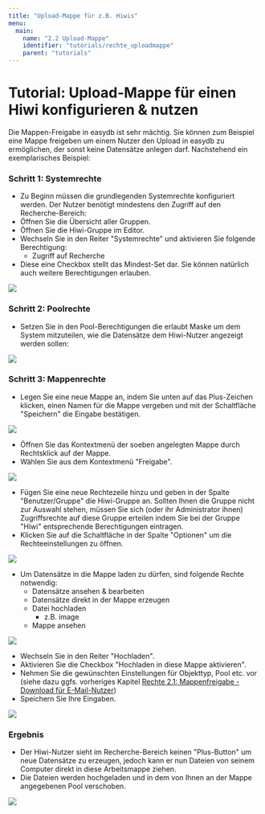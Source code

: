 ```yaml
---
title: "Upload-Mappe für z.B. Hiwis"
menu:
  main:
    name: "2.2 Upload-Mappe"
    identifier: "tutorials/rechte_uploadmappe"
    parent: "tutorials"
---
```

# Tutorial:  Upload-Mappe für einen Hiwi konfigurieren & nutzen

Die Mappen-Freigabe in easydb ist sehr mächtig. Sie können zum Beispiel eine Mappe freigeben um einem Nutzer den Upload in easydb zu ermöglichen, der sonst keine Datensätze anlegen darf. Nachstehend ein exemplarisches Beispiel:



### Schritt 1: Systemrechte

- Zu Beginn müssen die grundlegenden Systemrechte konfiguriert werden. Der Nutzer benötigt mindestens den Zugriff auf den Recherche-Bereich:
- Öffnen Sie die Übersicht aller Gruppen.
- Öffnen Sie die Hiwi-Gruppe im Editor.
- Wechseln Sie in den Reiter "Systemrechte" und aktivieren Sie folgende Berechtigung:
  - Zugriff auf Recherche
- Diese eine Checkbox stellt das Mindest-Set dar. Sie können natürlich auch weitere Berechtigungen erlauben.

![](hiwimappe1.jpg)



### Schritt 2: Poolrechte

- Setzen Sie in den Pool-Berechtigungen die erlaubt Maske um dem System mitzuteilen, wie die Datensätze dem Hiwi-Nutzer angezeigt werden sollen:

![](hiwimappe1b.jpg)



### Schritt 3: Mappenrechte

- Legen Sie eine neue Mappe an, indem Sie unten auf das Plus-Zeichen klicken, einen Namen für die Mappe vergeben und mit der Schaltfläche "Speichern" die Eingabe bestätigen.

![](hiwimappe2.jpg)



- Öffnen Sie das Kontextmenü der soeben angelegten Mappe durch Rechtsklick auf der Mappe.
- Wählen Sie aus dem Kontextmenü "Freigabe".

![](hiwimappe3.jpg)



- Fügen Sie eine neue Rechtezeile hinzu und geben in der Spalte "Benutzer/Gruppe" die Hiwi-Gruppe an. Sollten Ihnen die Gruppe nicht zur Auswahl stehen, müssen Sie sich (oder ihr Administrator ihnen) Zugriffsrechte auf diese Gruppe erteilen indem Sie bei der Gruppe "Hiwi" entsprechende Berechtigungen eintragen.
- Klicken Sie auf die Schaltfläche in der Spalte "Optionen" um die Rechteeinstellungen zu öffnen.

![](hiwimappe4.jpg)



- Um Datensätze in die Mappe laden zu dürfen, sind folgende Rechte notwendig:
  - Datensätze ansehen & bearbeiten
  - Datensätze direkt in der Mappe erzeugen
  - Datei hochladen
    - z.B. image
  - Mappe ansehen

![](hiwimappe5.jpg)



- Wechseln Sie in den Reiter "Hochladen".
- Aktivieren Sie die Checkbox "Hochladen in diese Mappe aktivieren".
- Nehmen Sie die gewünschten Einstellungen für Objekttyp, Pool etc. vor (siehe dazu ggfs. vorheriges Kapitel [Rechte 2.1: Mappenfreigabe - Download für E-Mail-Nutzer](rechte_downloadmappe))
- Speichern Sie Ihre Eingaben.

![](hiwimappe6.jpg)



### Ergebnis

- Der Hiwi-Nutzer sieht im Recherche-Bereich keinen "Plus-Button" um neue Datensätze zu erzeugen, jedoch kann er nun Dateien von seinem Computer direkt in diese Arbeitsmappe ziehen.
- Die Dateien werden hochgeladen und in dem von Ihnen an der Mappe angegebenen Pool verschoben.

![](hiwimappe7.jpg)